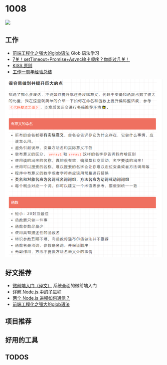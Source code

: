 
# 1008

![](http://h2.ioliu.cn/bing/ProseccoHills_ZH-CN3931715664_1920x1080.jpg)

## 工作

- [前端工程化之强大的glob语法](https://juejin.cn/post/6876363718578405384) Glob 语法学习
- [7关！setTimeout+Promise+Async输出顺序？你能过几关！](https://juejin.cn/post/7016298598883131423#heading-2)
- [KISS 原则](https://juejin.cn/post/7011296508377038861)
- [工作一周年经验总结](https://juejin.cn/post/6987910809657540644)

![](./imgs/code-clean.png)

## 好文推荐

- [微前端入门（译文）](https://juejin.cn/post/6844903953734336525) 系统全面的微前端入门
- [详解 Node.js 中的子进程](https://juejin.cn/post/7015860859662499854)
- [两个 Node.js 进程如何通信？](https://juejin.cn/post/7016233869565231135)
- [前端工程化之强大的glob语法](https://juejin.cn/post/6876363718578405384)

## 项目推荐

## 好用的工具

## TODOS